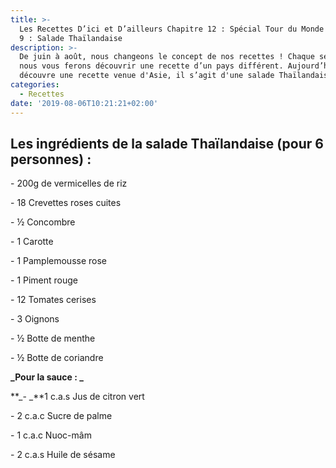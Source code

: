 ```yaml
---
title: >-
  Les Recettes D’ici et D’ailleurs Chapitre 12 : Spécial Tour du Monde - Épisode
  9 : Salade Thaïlandaise
description: >-
  De juin à août, nous changeons le concept de nos recettes ! Chaque semaine,
  nous vous ferons découvrir une recette d’un pays différent. Aujourd’hui, on
  découvre une recette venue d'Asie, il s’agit d'une salade Thaïlandaise:)
categories:
  - Recettes
date: '2019-08-06T10:21:21+02:00'
---
```

## Les ingrédients de la salade Thaïlandaise (pour 6 personnes) :

\- 200g de vermicelles de riz

\- 18 Crevettes roses cuites

\- ½ Concombre

\- 1 Carotte

\- 1 Pamplemousse rose

\- 1 Piment rouge

\- 12 Tomates cerises

\- 3 Oignons 

\- ½ Botte de menthe

\- ½ Botte de coriandre

**_Pour la sauce : _**

**_\- _**1 c.a.s Jus de citron vert

\- 2 c.a.c Sucre de palme

\- 1 c.a.c Nuoc-mâm

\- 2 c.a.s Huile de sésame
